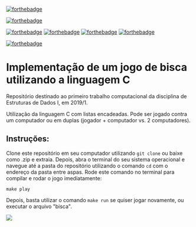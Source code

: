 [![forthebadge](https://forthebadge.com/images/badges/made-with-c.svg)](https://forthebadge.com)

[![forthebadge](https://forthebadge.com/images/badges/built-with-resentment.svg)](https://forthebadge.com)

[![forthebadge](https://forthebadge.com/images/badges/60-percent-of-the-time-works-every-time.svg)](https://forthebadge.com) [![forthebadge](https://forthebadge.com/images/badges/its-not-a-lie-if-you-believe-it.svg)](https://forthebadge.com)  [![forthebadge](https://forthebadge.com/images/badges/fuck-it-ship-it.svg)](https://forthebadge.com)  [![forthebadge](https://forthebadge.com/images/badges/oooo-kill-em.svg)](https://forthebadge.com)

[![forthebadge](https://forthebadge.com/images/badges/uses-git.svg)](https://forthebadge.com)

# Implementação de um jogo de bisca utilizando a linguagem C

Repositório destinado ao primeiro trabalho computacional da disciplina de Estruturas de Dados I, em 2019/1.

Utilização da linguagem C com listas encadeadas. Pode ser jogado contra um computador ou em duplas (jogador + computador vs. 2 computadores).

## Instruções:
Clone este repositório em seu computador utilizando ```git clone``` ou baixe como .zip e extraia. Depois, abra o terminal do seu sistema operacional e navegue até a pasta do repositório utilizando o comando `cd` com o endereço da pasta entre aspas. Rode este comando no terminal para compilar e rodar o jogo imediatamente:

```make play```

Depois, basta utilizar o comando ```make run``` se quiser jogar novamente, ou executar o arquivo "bisca".

![](https://i.imgur.com/qnGaBvT.gif)
